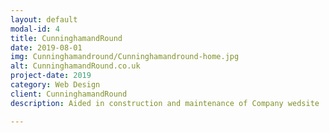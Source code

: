 ```yaml
---
layout: default
modal-id: 4
title: CunninghamandRound
date: 2019-08-01
img: Cunninghamandround/Cunninghamandround-home.jpg
alt: CunninghamandRound.co.uk
project-date: 2019
category: Web Design
client: CunninghamandRound
description: Aided in construction and maintenance of Company wedsite ...

---
```

